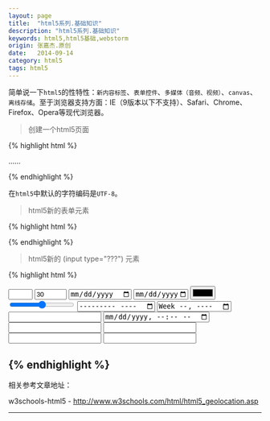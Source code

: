```yaml
---
layout: page
title:  "html5系列.基础知识"
description: "html5系列.基础知识"
keywords: html5,html5基础,webstorm
origin: 张嘉杰.原创
date:   2014-09-14
category: html5
tags: html5
---
```

简单说一下`html5`的性特性：`新内容标签`、`表单控件`、`多媒体（音频、视频）`、`canvas`、`离线存储`。至于浏览器支持方面：IE（9版本以下不支持）、Safari、Chrome、Firefox、Opera等现代浏览器。
<!--more-->

> 创建一个html5页面 

{% highlight html %}

<!DOCTYPE html>
<html>
  <head>
    <meta charset="UTF-8">
    <title></title>
  </head>
  <body>
  ......
  </body>
</html>

{% endhighlight %}

在`html5`中默认的字符编码是`UTF-8`。

> html5新的表单元素

{% highlight html %}

<datalist>	标签定义可选数据的列表
<keygen>	标签定义生成密钥
<output>	标签定义不同类型的输出

{% endhighlight %}

> html5新的 (input type="???") 元素

{% highlight html %}

<input type="number" name="quantity" min="1" max="5">
<input type="number" name="points" min="0" max="100" step="10" value="30">
<input type="date" name="bday">
<input type="date" name="bday" max="1985-03-23">
<input type="color" name="favcolor">
<input type="range" name="points" min="0" max="10">
<input type="month" name="bdaymonth">
<input type="week" name="week_year">
<input type="datetime" name="bdaytime">
<input type="datetime-local" name="bdaytime">
<input type="email" name="email">
<input type="search" name="googlesearch">
<input type="tel" name="usrtel">
<input type="url" name="homepage">

{% endhighlight %}
-----------------------

相关参考文章地址：

w3schools-html5 - <http://www.w3schools.com/html/html5_geolocation.asp>

-----------------------

